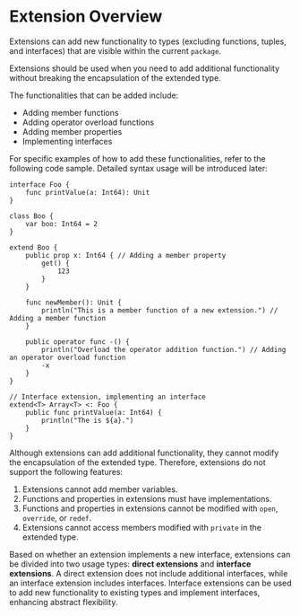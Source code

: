 # Extension Overview

Extensions can add new functionality to types (excluding functions, tuples, and interfaces) that are visible within the current `package`.

Extensions should be used when you need to add additional functionality without breaking the encapsulation of the extended type.

The functionalities that can be added include:

- Adding member functions
- Adding operator overload functions
- Adding member properties
- Implementing interfaces

For specific examples of how to add these functionalities, refer to the following code sample. Detailed syntax usage will be introduced later:

<!-- compile -->

```cangjie
interface Foo {
    func printValue(a: Int64): Unit
}

class Boo {
    var boo: Int64 = 2
}

extend Boo {
    public prop x: Int64 { // Adding a member property
        get() {
            123
        }
    }

    func newMember(): Unit {
        println("This is a member function of a new extension.") // Adding a member function
    }

    public operator func -() {
        println("Overload the operator addition function.") // Adding an operator overload function
        -x
    }
}

// Interface extension, implementing an interface
extend<T> Array<T> <: Foo {
    public func printValue(a: Int64) {
        println("The is ${a}.")
    }
}
```

Although extensions can add additional functionality, they cannot modify the encapsulation of the extended type. Therefore, extensions do not support the following features:

1. Extensions cannot add member variables.
2. Functions and properties in extensions must have implementations.
3. Functions and properties in extensions cannot be modified with `open`, `override`, or `redef`.
4. Extensions cannot access members modified with `private` in the extended type.

Based on whether an extension implements a new interface, extensions can be divided into two usage types: **direct extensions** and **interface extensions**. A direct extension does not include additional interfaces, while an interface extension includes interfaces. Interface extensions can be used to add new functionality to existing types and implement interfaces, enhancing abstract flexibility.